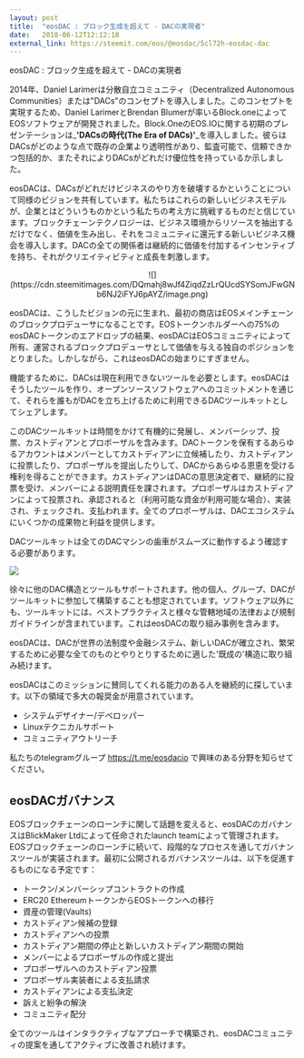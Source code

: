 ```yaml
---
layout: post
title:  "eosDAC : ブロック生成を超えて - DACの実現者"
date:   2018-06-12T12:12:18
external_link: https://steemit.com/eos/@eosdac/5cl72h-eosdac-dac
---
```

eosDAC : ブロック生成を超えて - DACの実現者

2014年、Daniel Larimerは分散自立コミュニティ（Decentralized Autonomous Communities）または"DACs"のコンセプトを導入しました。このコンセプトを実現するため、Daniel LarimerとBrendan Blumerが率いるBlock.oneによってEOSソフトウェアが開発されました。Block.OneのEOS.IOに関する初期のプレゼンテーションは_**'DACsの時代(The Era of DACs)'**_を導入しました。彼らはDACsがどのような点で既存の企業より透明性があり、監査可能で、信頼できかつ包括的か、またそれによりDACsがどれだけ優位性を持っているか示しました。

eosDACは、DACsがどれだけビジネスのやり方を破壊するかということについて同様のビジョンを共有しています。私たちはこれらの新しいビジネスモデルが、企業とはどういうものかという私たちの考え方に挑戦するものだと信じています。ブロックチェーンテクノロジーは、ビジネス環境からリソースを抽出するだけでなく、価値を生み出し、それをコミュニティに還元する新しいビジネス機会を導入します。DACの全ての関係者は継続的に価値を付加するインセンティブを持ち、それがクリエイティビティと成長を刺激します。

<center>![](https://cdn.steemitimages.com/DQmahj8wJf4ZiqdZzLrQUcdSYSomJFwGNb6NJ2iFYJ6pAYZ/image.png)</center>

eosDACは、こうしたビジョンの元に生まれ、最初の商店はEOSメインチェーンのブロックプロデューサになることです。EOSトークンホルダーへの75%のeosDACトークンのエアドロップの結果、eosDACはEOSコミュニティによって所有、運営されるブロックプロデューサとして価値を与える独自のポジションをとりました。しかしながら、これはeosDACの始まりにすぎません。

機能するために、DACsは現在利用できないツールを必要とします。eosDACはそうしたツールを作り、オープンソースソフトウェアへのコミットメントを通じて、それらを誰もがDACを立ち上げるために利用できるDACツールキットとしてシェアします。

このDACツールキットは時間をかけて有機的に発展し、メンバーシップ、投票、カストディアンとプロポーザルを含みます。DACトークンを保有するあらゆるアカウントはメンバーとしてカストディアンに立候補したり、カストディアンに投票したり、プロポーザルを提出したりして、DACからあらゆる恩恵を受ける権利を得ることができます。カストディアンはDACの意思決定者で、継続的に投票を受け、メンバーによる説明責任を課されます。プロポーザルはカストディアンによって投票され、承認されると（利用可能な資金が利用可能な場合）、実装され、チェックされ、支払われます。全てのプロポーザルは、DACエコシステムにいくつかの成果物と利益を提供します。

DACツールキットは全てのDACマシンの歯車がスムーズに動作するよう確認する必要があります。

![](https://cdn.steemitimages.com/DQmcTHpQmWSMtYTFT5hUeL2Bp5Yi1oUQPFhLh1R5u7dNpP7/image.png)

徐々に他のDAC構造とツールもサポートされます。他の個人、グループ、DACがツールキットに参加して構築することも想定されています。ソフトウェア以外にも、ツールキットには、ベストプラクティスと様々な管轄地域の法律および規制ガイドラインが含まれています。これはeosDACの取り組み事例を含みます。

eosDACは、DACが世界の法制度や金融システム、新しいDACが確立され、繁栄するために必要な全てのものとやりとりするために適した'既成の'構造に取り組み続けます。

eosDACはこのミッションに賛同してくれる能力のある人を継続的に探しています。以下の領域で多大の報奨金が用意されています。

* システムデザイナー/デベロッパー
* Linuxテクニカルサポート
* コミュニティアウトリーチ

私たちのtelegramグループ https://t.me/eosdacio で興味のある分野を知らせてください。

## eosDACガバナンス
EOSブロックチェーンのローンチに関して話題を変えると、eosDACのガバナンスはBlickMaker Ltdによって任命されたlaunch teamによって管理されます。EOSブロックチェーンのローンチに続いて、段階的なプロセスを通してガバナンスツールが実装されます。最初に公開されるガバナンスツールは、以下を促進するものになる予定です：

* トークン/メンバーシップコントラクトの作成
* ERC20 EthereumトークンからEOSトークンへの移行
* 資産の管理(Vaults)
* カストディアン候補の登録
* カストディアンへの投票
* カストディアン期間の停止と新しいカストディアン期間の開始
* メンバーによるプロポーザルの作成と提出
* プロポーザルへのカストディアン投票
* プロポーザル実装者による支払請求
* カストディアンによる支払決定
* 訴えと紛争の解決
* コミュニティ配分

全てのツールはインタラクティブなアプローチで構築され、eosDACコミュニティの提案を通してアクティブに改善され続けます。
